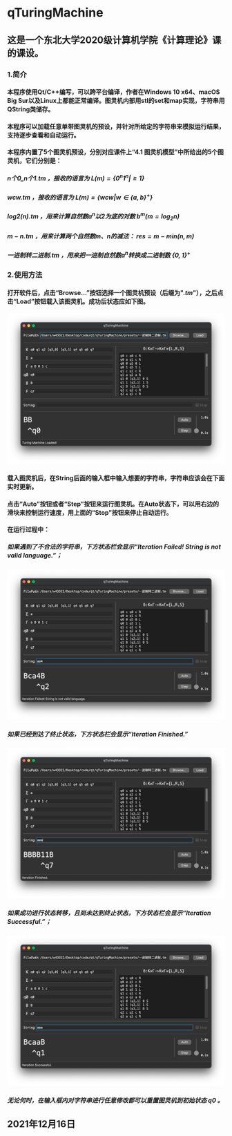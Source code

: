 # qTuringMachine
## 这是一个东北大学2020级计算机学院《计算理论》课的课设。
### 1.简介
#### 本程序使用Qt/C++编写，可以跨平台编译，作者在Windows 10 x64、macOS Big Sur以及Linux上都能正常编译。图灵机内部用stl的set和map实现，字符串用QString类储存。
#### 本程序可以加载任意单带图灵机的预设，并针对所给定的字符串来模拟运行结果，支持逐步查看和自动运行。
#### 本程序内置了5个图灵机预设，分别对应课件上“4.1 图灵机模型”中所给出的5个图灵机，它们分别是：
##### $n个0{\_}n个1.tm$ ，接收的语言为 $L(m)=\{0^n1^n|\geq1\}$
##### $wcw.tm$ ，接收的语言为 $L(m)=\{wcw|w\in\{a,b\}^+\}$
##### $log2(n).tm$ ，用来计算自然数$a^n$以2为底的对数 $b^m(m=\log_2n)$
##### $m-n.tm$ ，用来计算两个自然数m、n的减法： $res=m-min(n,m)$
##### $一进制转二进制.tm$ ，用来把一进制自然数$a^n$转换成二进制数 $\{0,1\}^+$
### 2.使用方法
#### 打开软件后，点击“Browse...”按钮选择一个图灵机预设（后缀为"$.tm$"），之后点击“Load”按钮载入该图灵机。成功后状态应如下图。
![Screenshot1](./Screenshot1.png)
#### 载入图灵机后，在String后面的输入框中输入想要的字符串，字符串应该会在下面实时更新。
#### 点击“Auto”按钮或者“Step”按钮来运行图灵机。在Auto状态下，可以用右边的滑块来控制运行速度，用上面的“Stop”按钮来停止自动运行。
#### 在运行过程中：
##### 如果遇到了不合法的字符串，下方状态栏会显示“Iteration Failed! String is not valid language.”；
![Screenshot2](./Screenshot2.png)
##### 如果已经到达了终止状态，下方状态栏会显示“Iteration Finished.”
![Screenshot3](./Screenshot3.png)
##### 如果成功进行状态转移，且尚未达到终止状态，下方状态栏会显示“Iteration Successful.”；
![Screenshot4](./Screenshot4.png)
##### 无论何时，在输入框内对字符串进行任意修改都可以重置图灵机到初始状态 $q0$ 。
## 2021年12月16日
